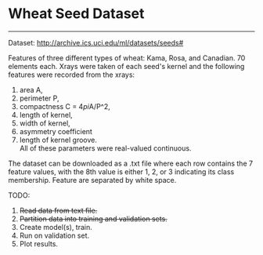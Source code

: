 # Wheat Seed Dataset
--- 
Dataset: http://archive.ics.uci.edu/ml/datasets/seeds#  

Features of three different types of wheat: Kama, Rosa, and Canadian. 70 elements each. 
Xrays were taken of each seed's kernel and the following features were recorded from the xrays:
1. area A,  
2. perimeter P,  
3. compactness C = 4*pi*A/P^2,  
4. length of kernel,  
5. width of kernel,  
6. asymmetry coefficient  
7. length of kernel groove.  
All of these parameters were real-valued continuous.

The dataset can be downloaded as a .txt file where each row contains the 7 feature values, with
the 8th value is either 1, 2, or 3 indicating its class membership. Feature are separated by white space.

TODO:
1. ~~Read data from text file.~~ 
2. ~~Partition data into training and validation sets.~~
3. Create model(s), train. 
4. Run on validation set. 
5. Plot results.


